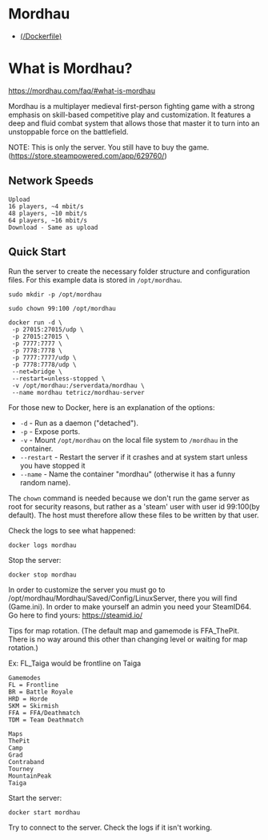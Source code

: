 # Mordhau 

* [(/Dockerfile)](https://github.com/Tetricz/docker-mordhau-server/blob/master/Dockerfile)

# What is Mordhau?
https://mordhau.com/faq/#what-is-mordhau

Mordhau is a multiplayer medieval first-person fighting game with a strong emphasis on skill-based competitive play and customization.
It features a deep and fluid combat system that allows those that master it to turn into an unstoppable force on the battlefield.

NOTE: This is only the server. You still have to buy the game. (https://store.steampowered.com/app/629760/)

## Network Speeds
```
Upload
16 players, ~4 mbit/s
48 players, ~10 mbit/s
64 players, ~16 mbit/s
Download - Same as upload
```

## Quick Start

Run the server to create the necessary folder structure and configuration files. For this example data is stored in `/opt/mordhau`.

```
sudo mkdir -p /opt/mordhau

sudo chown 99:100 /opt/mordhau

docker run -d \
 -p 27015:27015/udp \
 -p 27015:27015 \
 -p 7777:7777 \
 -p 7778:7778 \
 -p 7777:7777/udp \
 -p 7778:7778/udp \
 --net=bridge \
 --restart=unless-stopped \
 -v /opt/mordhau:/serverdata/mordhau \
 --name mordhau tetricz/mordhau-server
```

For those new to Docker, here is an explanation of the options:

* `-d` - Run as a daemon ("detached").
* `-p` - Expose ports.
* `-v` - Mount `/opt/mordhau` on the local file system to `/mordhau` in the container.
* `--restart` - Restart the server if it crashes and at system start unless you have stopped it
* `--name` - Name the container "mordhau" (otherwise it has a funny random name).

The `chown` command is needed because we don't run the game server as root for security reasons, but rather as a 'steam' user with user id 99:100(by default). The host must therefore allow these files to be written by that user.

Check the logs to see what happened:

```
docker logs mordhau
```

Stop the server:

```
docker stop mordhau
```

In order to customize the server you must go to /opt/mordhau/Mordhau/Saved/Config/LinuxServer, there you will find (Game.ini). In order to make yourself an admin you need your SteamID64. Go here to find yours: https://steamid.io/

Tips for map rotation. (The default map and gamemode is FFA_ThePit. There is no way around this other than changing level or waiting for map rotation.)

Ex: FL_Taiga would be frontline on Taiga
```
Gamemodes
FL = Frontline
BR = Battle Royale
HRD = Horde
SKM = Skirmish
FFA = FFA/Deathmatch
TDM = Team Deathmatch
```
```
Maps
ThePit
Camp
Grad
Contraband
Tourney
MountainPeak
Taiga
```
Start the server:
```
docker start mordhau
```

Try to connect to the server. Check the logs if it isn't working.
